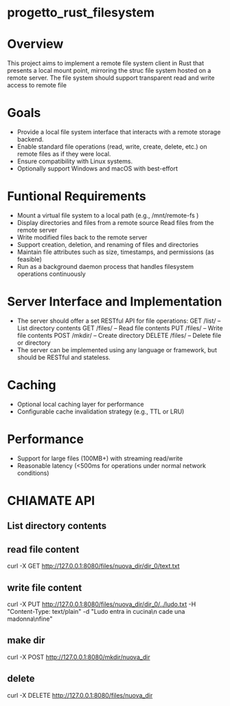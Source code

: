 # progetto_rust_filesystem

# Overview
This project aims to implement a remote file system client in Rust that presents a local mount point, mirroring the struc
file system hosted on a remote server. The file system should support transparent read and write access to remote file
# Goals
- Provide a local file system interface that interacts with a remote storage backend.
- Enable standard file operations (read, write, create, delete, etc.) on remote files as if they were local.
- Ensure compatibility with Linux systems.
- Optionally support Windows and macOS with best-effort 
# Funtional Requirements
- Mount a virtual file system to a local path (e.g., /mnt/remote-fs )
- Display directories and files from a remote source
Read files from the remote server
- Write modified files back to the remote server
- Support creation, deletion, and renaming of files and directories
- Maintain file attributes such as size, timestamps, and permissions (as feasible)
- Run as a background daemon process that handles filesystem operations continuously

# Server Interface and Implementation 
- The server should offer a set RESTful API for file operations:
GET /list/<path> – List directory contents
GET /files/<path> – Read file contents
PUT /files/<path> – Write file contents
POST /mkdir/<path> – Create directory
DELETE /files/<path> – Delete file or directory
- The server can be implemented using any language or framework, but should be RESTful and stateless.

# Caching
- Optional local caching layer for performance
- Configurable cache invalidation strategy (e.g., TTL or LRU)

# Performance
- Support for large files (100MB+) with streaming read/write
- Reasonable latency (<500ms for operations under normal network conditions)

# CHIAMATE API

## List directory contents

## read file content 
curl -X GET  http://127.0.0.1:8080/files/nuova_dir/dir_0/text.txt

## write file content
curl -X PUT http://127.0.0.1:8080/files/nuova_dir/dir_0/../ludo.txt      -H "Content-Type: text/plain"      -d "Ludo entra in cucina\n cade una madonna\nfine"

## make dir 
curl -X POST http://127.0.0.1:8080/mkdir/nuova_dir

## delete 
curl -X DELETE http://127.0.0.1:8080/files/nuova_dir